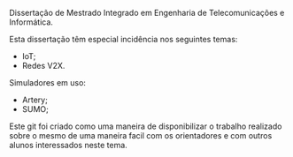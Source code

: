 Dissertação de Mestrado Integrado em Engenharia de Telecomunicações e Informática.

Esta dissertação têm especial incidência nos seguintes temas:
  - IoT;
  - Redes V2X.

Simuladores em uso:
  - Artery;
  - SUMO;

Este git foi criado como uma maneira de disponibilizar o trabalho realizado sobre o mesmo de uma maneira facil com os orientadores e com outros alunos interessados neste tema.
